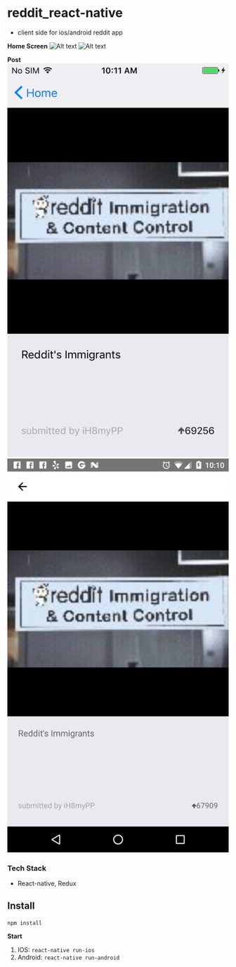 # reddit_react-native
- client side for ios/android reddit app

**Home Screen**
![Alt text](/screenshots/homeIOS.png=20x40 "Home IOS")
![Alt text](/screenshots/homeAndroid.png=20x40 "Home Android")

**Post**
![Alt text](/screenshots/postIOS.png?raw=true "Post Item IOS")
![Alt text](/screenshots/postAndroid.png?raw=true "Post Item Android")

### Tech Stack
- React-native, Redux

## Install
`npm install`

**Start**
1. IOS: `react-native run-ios`
2. Android: `react-native run-android`
